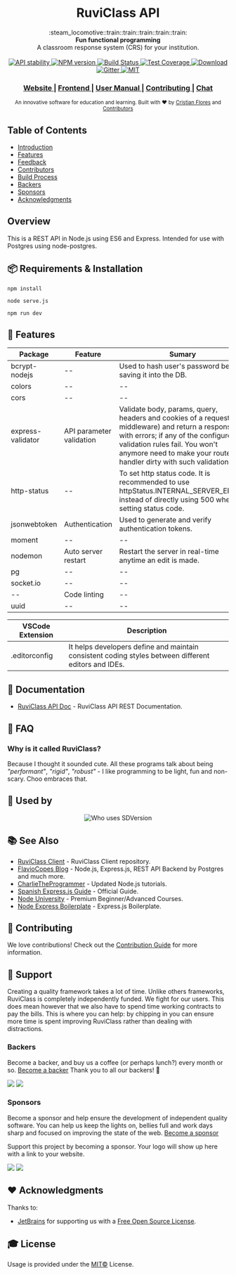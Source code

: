 
<h1 align="center">RuviClass API</h1>

<div align="center">
  :steam_locomotive::train::train::train::train::train:
</div>
<div align="center">
  <strong>Fun functional programming</strong>
</div>
<div align="center">
  A classroom response system (CRS) for your institution.
</div>

<br />

<div align="center">
  <!-- Stability -->
  <a href="https://nodejs.org/api/documentation.html#documentation_stability_index">
    <img src="https://img.shields.io/badge/stability-experimental-orange.svg?style=flat-square"
      alt="API stability" />
  </a>
  <!-- NPM version -->
  <a href="https://npmjs.org/package/choo">
    <img src="https://img.shields.io/npm/v/choo.svg?style=flat-square"
      alt="NPM version" />
  </a>
  <!-- Build Status -->
  <a href="https://travis-ci.org/choojs/choo">
    <img src="https://img.shields.io/travis/choojs/choo/master.svg?style=flat-square"
      alt="Build Status" />
  </a>
  <!-- Test Coverage -->
  <a href="https://codecov.io/github/choojs/choo">
    <img src="https://img.shields.io/codecov/c/github/choojs/choo/master.svg?style=flat-square" 
      alt="Test Coverage" />
  </a>
  <!-- Downloads -->
  <a href="https://npmjs.org/package/choo">
    <img src="https://img.shields.io/npm/dt/choo.svg?style=flat-square" 
      alt="Download" />
  </a>
  <!-- Chat -->
  <a href="https://gitter.im/array-mixer/Lobby?utm_source=badge&utm_medium=badge&utm_campaign=pr-badge&utm_content=badge">
    <img src="https://badges.gitter.im/array-mixer/Lobby.svg" 
      alt ="Gitter">
  </a>
  <!-- License -->
  <a href="https://opensource.org/licenses/MIT">
    <img src="https://img.shields.io/badge/license-MIT-blue.svg" 
      alt="MIT">
  </a>
</div>


<div align="center">
  <h3>
  <a href="#">
      Website
    </a>
    <span> | </span>
    <a href="#">
      Frontend
    </a>
    <span> | </span>
    <a href="#">
      User Manual
    </a>
    <span> | </span>
    <a href="https://github.com/choojs/choo/blob/master/.github/CONTRIBUTING.md">
      Contributing
    </a>
    <span> | </span>
    <a href="#">
      Chat
    </a>
  </h3>
</div>

<div align="center">
  <sub>An innovative software for education and learning. Built with ❤︎ by
  <a href="https://twitter.com/yoshuawuyts">Cristian Flores</a> and
  <a href="https://github.com/choojs/choo/graphs/contributors">
    Contributors
  </a>
</div>

## Table of Contents 

- [Introduction](#introduction)
- [Features](#features)
- [Feedback](#feedback)
- [Contributors](#contributors)
- [Build Process](#build-process)
- [Backers](#backers-)
- [Sponsors](#sponsors-)
- [Acknowledgments](#acknowledgments)

## Overview

This is a REST API in Node.js using ES6 and Express. Intended for use with Postgres using node-postgres.

## 📦 Requirements & Installation 

```
npm install
```
```
node serve.js
```
```
npm run dev
```

## 🎨 Features

Package             | Feature                        |  Sumary
--------------------|--------------------------------|----------------------------------
bcrypt-nodejs       | --                             | Used to hash user's password before saving it into the DB.    
colors              | --                             | --
cors                | --                             | --
express-validator   | API parameter validation       |  Validate body, params, query, headers and cookies of a request (via middleware) and return a response with errors; if any of the configured validation rules fail. You won't anymore need to make your route handler dirty with such validations.
http-status         | --                             | To set http status code. It is recommended to use httpStatus.INTERNAL_SERVER_ERROR instead of directly using 500 when setting status code.
jsonwebtoken        | Authentication                 | Used to generate and verify authentication tokens.
moment              | --                             | --
nodemon             | Auto server restart            | Restart the server in real-time anytime an edit is made.
pg                  | --                             | --
socket&#46;io       | --                             | --
--                  | Code linting                   | --
uuid                | --                             | --

VSCode Extension  | Description
------------------|------------------------
.editorconfig     | It helps developers define and maintain consistent coding styles between different editors and IDEs.

## 📙 Documentation

- [RuviClass API Doc](#) - RuviClass API REST Documentation.

## 💬 FAQ

### Why is it called RuviClass?
Because I thought it sounded cute. All these programs talk about being
_"performant"_, _"rigid"_, _"robust"_ - I like programming to be light, fun and
non-scary. Choo embraces that.

## 🚀 Used by

<p align="center">
       <img src="https://dl.dropboxusercontent.com/s/yp3kwu2lobe9pvg/who-uses-sdversion.png?dl=0" alt="Who uses SDVersion">
</p>

## 📚 See Also

- [RuviClass Client](https://github.com/choojs/bankai) - RuviClass Client repository.
- [FlavioCopes Blog](https://flaviocopes.com/) - Node.js, Express.js, REST API Backend by Postgres and much more.
- [CharlieTheProgrammer](https://charlietheprogrammer.com/) - Updated Node.js tutorials.
- [Spanish Express.js Guide](http://expressjs.com/es/guide) - Official Guide.
- [Node University](https://node.university/courses) - Premium Beginner/Advanced Courses.
- [Node Express Boilerplate](https://github.com/kunalkapadia/express-mongoose-es6-rest-api) - Express.js Boilerplate.

## 🤝 Contributing

We love contributions! Check out the [Contribution Guide](https://github.com/sourcerer-io/sourcerer-app/blob/master/CONTRIBUTING.md) for more information.

## 🎁 Support

Creating a quality framework takes a lot of time. Unlike others frameworks, RuviClass is completely independently funded. We fight for our users. This does mean however that we also have to spend time working contracts to pay the bills. This is where you can help: by chipping in you can ensure more time is spent improving RuviClass rather than dealing with distractions.

### Backers 
Become a backer, and buy us a coffee (or perhaps lunch?) every month or so. [Become a backer](https://opencollective.com/choo#backer)
Thank you to all our backers! 🙏

<a href="https://opencollective.com/choo/backer/0/website" target="_blank"><img src="https://opencollective.com/choo/backer/0/avatar.svg"></a>
<a href="https://opencollective.com/choo/backer/10/website" target="_blank"><img src="https://opencollective.com/choo/backer/10/avatar.svg"></a>

### Sponsors
Become a sponsor and help ensure the development of independent quality software. You can help us keep the lights on, bellies full and work days sharp and focused on improving the state of the web. [Become a sponsor](https://opencollective.com/choo#sponsor)

Support this project by becoming a sponsor. Your logo will show up here with a link to your website.

<a href="https://opencollective.com/choo/sponsor/0/website" target="_blank"><img src="https://opencollective.com/choo/sponsor/0/avatar.svg"></a>
<a href="https://opencollective.com/choo/sponsor/1/website" target="_blank"><img src="https://opencollective.com/choo/sponsor/1/avatar.svg"></a>

## ❤️ Acknowledgments
Thanks to:
- [JetBrains](https://www.jetbrains.com) for supporting us with a [Free Open Source License](https://www.jetbrains.com/buy/opensource).

## 🎓 License
Usage is provided under the [MIT©](https://tldrlegal.com/license/mit-license) License.
